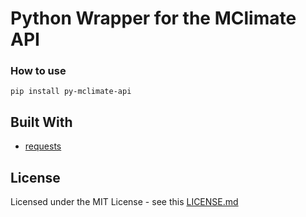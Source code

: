 # Python Wrapper for the MClimate API

### How to use

```
pip install py-mclimate-api
```

## Built With

* [requests](http://docs.python-requests.org/en/master/)

## License

Licensed under the MIT License - see this [LICENSE.md](LICENSE.md)
